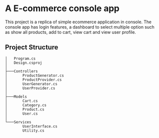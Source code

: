 ﻿# A E-commerce console app 

This project is a replica of simple ecommerce application in console. The console app has login features, a dashboard to select multiple option such as show all products, add to cart, view cart and view user profile. 


## Project Structure
```
│   Program.cs
│   Design.csproj
│
├───Controllers
│       ProductGenerator.cs
│       ProductProvider.cs
│       UserGenerator.cs
│       UserProvider.cs
│       
├───Models
│       Cart.cs
│       Category.cs
│       Product.cs
│       User.cs
│
└───Services
        UserInterface.cs
        Utility.cs
```